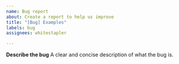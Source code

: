 ```yaml
---
name: Bug report
about: Create a report to help us improve
title: "[Bug] Examples"
labels: bug
assignees: whitestapler

---
```


**Describe the bug**
A clear and concise description of what the bug is.
